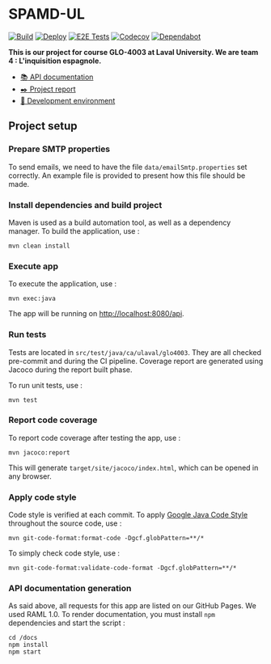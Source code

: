 # SPAMD-UL

[![Build](https://github.com/GLO4003UL/a20-eq4/workflows/Build/badge.svg)](https://github.com/GLO4003UL/a20-eq4/actions?query=workflow%3A%22Build%22)
[![Deploy](https://github.com/GLO4003UL/a20-eq4/workflows/Deploy/badge.svg)](https://github.com/GLO4003UL/a20-eq4/actions?query=workflow%3A%22Deploy%22)
[![E2E Tests](https://github.com/GLO4003UL/a20-eq4/workflows/E2E%20Tests/badge.svg)](https://github.com/GLO4003UL/a20-eq4/actions?query=workflow%3A%22E2E+Tests%22)
[![Codecov](https://codecov.io/gh/GLO4003UL/a20-eq4/branch/develop/graph/badge.svg?token=1L5N0NP4T7)](https://codecov.io/gh/GLO4003UL/a20-eq4)
[![Dependabot](https://badgen.net/badge/Dependabot/enabled/green?icon=dependabot)](https://dependabot.com/)

**This is our project for course GLO-4003 at Laval University. We are team 4 : L'inquisition espagnole.**

 - [:books: API documentation](https://exilednarwal28.github.io/glo-4003-spamdul/)
 - [:black_nib: Project report](https://github.com/ExiledNarwal28/glo-4003-spamdul/wiki)
 - [:rocket: Development environment](https://glo4003-a20-eq4.herokuapp.com/api)

## Project setup

### Prepare SMTP properties

To send emails, we need to have the file `data/emailSmtp.properties` set correctly. An example file is provided to present how this file should be made.

### Install dependencies and build project

Maven is used as a build automation tool, as well as a dependency manager. To build the application, use : 

```
mvn clean install
```

### Execute app

To execute the application, use : 

```
mvn exec:java
```

The app will be running on [http://localhost:8080/api](http://localhost:8080/api).

### Run tests

Tests are located in `src/test/java/ca/ulaval/glo4003`. They are all checked pre-commit and during the CI pipeline. Coverage report are generated using Jacoco during the report built phase.

To run unit tests, use :

```
mvn test
```

### Report code coverage

To report code coverage after testing the app, use : 

```
mvn jacoco:report
```

This will generate `target/site/jacoco/index.html`, which can be opened in any browser.

### Apply code style

Code style is verified at each commit. To apply [Google Java Code Style](https://google.github.io/styleguide/javaguide.html) throughout the source code, use : 

```
mvn git-code-format:format-code -Dgcf.globPattern=**/*
```

To simply check code style, use :

```
mvn git-code-format:validate-code-format -Dgcf.globPattern=**/*
```

### API documentation generation

As said above, all requests for this app are listed on our GitHub Pages. We used RAML 1.0. To render documentation, you must install `npm` dependencies and start the script : 

```
cd /docs
npm install
npm start
```
